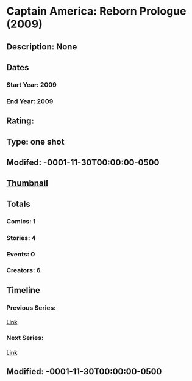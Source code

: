 # Captain America: Reborn Prologue (2009)
## Description: None
## Dates
### Start Year: 2009
### End Year: 2009
## Rating: 
## Type: one shot
## Modifed: -0001-11-30T00:00:00-0500
## [Thumbnail](http://i.annihil.us/u/prod/marvel/i/mg/9/90/4bb44683cdd93.jpg)
## Totals
### Comics: 1
### Stories: 4
### Events: 0
### Creators: 6
## Timeline
### Previous Series: 
#### [Link]()
### Next Series: 
#### [Link]()
## Modified: -0001-11-30T00:00:00-0500